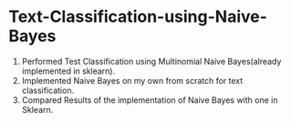 # Text-Classification-using-Naive-Bayes
1. Performed Test Classification using Multinomial Naive Bayes(already implemented in sklearn). 
2. Implemented Naive Bayes on my own from scratch for text classification. 
3. Compared Results of the implementation of Naive Bayes with one in Sklearn.
